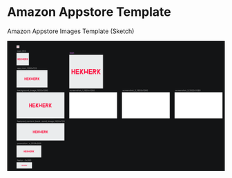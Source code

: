 # Amazon Appstore Template

Amazon Appstore Images Template (Sketch)

![Screenshot][screenshot1]

[screenshot1]: screenshot.png "Screenshot of the sketch template for the amazon appstore"
